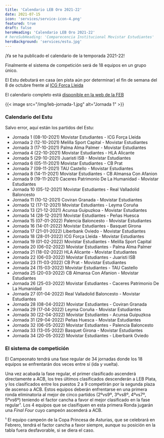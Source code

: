 ```yaml
---
title: 'Calendario LEB Oro 2021-22'
date: 2021-07-15
icon: 'services/service-icon-4.png'
featured: true
draft: false
heroHeading: 'Calendario LEB Oro 2021-22'
# heroSubHeading: 'Comparecencia Institucional Movistar Estudiantes'
heroBackground: 'services/estu.jpg'
---
```


¡Ya se ha publicado el calendario de la temporada 2021-22!

Finalmente el sistema de competición será de 18 equipos en un grupo único.

El Estu debutará en casa (en pista aún por determinar) el fin de semana del 8 de octubre frente al [ICG Força Lleida](https://flleida.cat/)

El calendario completo está [disponible en la web de la FEB](https://www.feb.es/Documentos/Archivo/upload/Calendario%20LEB%20Oro.pdf)

{{< image src="/img/leb-jornada-1.jpg" alt="Jornada 1" >}}

### Calendario del Estu

Salvo error, aquí están los partidos del Estu:

- Jornada 1 (08-10-2021) Movistar Estudiantes - ICG Força Lleida
- Jornada 2 (12-10-2021) Melilla Sport Capital - Movistar Estudiantes
- Jornada 3 (17-10-2021) Palma Alma Palmer - Movistar Estudiantes
- Jornada 4 (22-10-2021) Movistar Estudiantes - HLA Alicante
- Jornada 5 (29-10-2021) Juaristi ISB - Movistar Estudiantes
- Jornada 6 (05-11-2021) Movistar Estudiantes - CB Prat
- Jornada 7 (09-11-2021) TAU Castello - Movistar Estudiantes
- Jornada 8 (14-11-2021) Movistar Estudiantes - CB Almansa Con Afanion
- Jornada 9 (19-11-2021) Caceres Patrimonio De La Humanidad - Movistar Estudiantes
- Jornada 10 (05-12-2021) Movistar Estudiantes - Real Valladolid Baloncesto
- Jornada 11 (10-12-2021) Coviran Granada - Movistar Estudiantes
- Jornada 12 (17-12-2021) Movistar Estudiantes - Leyma Coruña
- Jornada 13 (21-12-2021) Acunsa Guipuzkoa - Movistar Estudiantes
- Jornada 14 (28-12-2021) Movistar Estudiantes - Peñas Huesca
- Jornada 15 (07-01-2022) Palencia Baloncesto - Movistar Estudiantes
- Jornada 16 (14-01-2022) Movistar Estudiantes - Basquet Girona
- Jornada 17 (21-01-2022) Liberbank Oviedo - Movistar Estudiantes
- Jornada 18 (28-01-2022) ICG Força Lleida - Movistar Estudiantes
- Jornada 19 (01-02-2022) Movistar Estudiantes - Melilla Sport Capital
- Jornada 20 (06-02-2022) Movistar Estudiantes - Palma Alma Palmer
- Jornada 21 (18-02-2022) HLA Alicante - Movistar Estudiantes
- Jornada 22 (06-03-2022) Movistar Estudiantes - Juaristi ISB
- Jornada 23 (11-03-2022) CB Prat - Movistar Estudiantes
- Jornada 24 (15-03-2022) Movistar Estudiantes - TAU Castello
- Jornada 25 (20-03-2022) CB Almansa Con Afanion - Movistar Estudiantes
- Jornada 26 (25-03-2022) Movistar Estudiantes - Caceres Patrimonio De La Humanidad
- Jornada 27 (01-04-2022) Real Valladolid Baloncesto - Movistar Estudiantes
- Jornada 28 (08-04-2022) Movistar Estudiantes - Coviran Granada
- Jornada 29 (17-04-2022) Leyma Coruña - Movistar Estudiantes
- Jornada 30 (22-04-2022) Movistar Estudiantes - Acunsa Guipuzkoa
- Jornada 31 (29-04-2022) Peñas Huesca - Movistar Estudiantes
- Jornada 32 (06-05-2022) Movistar Estudiantes - Palencia Baloncesto
- Jornada 33 (13-05-2022) Basquet Girona - Movistar Estudiantes
- Jornada 34 (20-05-2022) Movistar Estudiantes - Liberbank Oviedo

### El sistema de competición

El Campeonato tendrá una fase regular de 34 jornadas donde los 18 equipos se enfrentarán dos veces entre sí (ida y vuelta).

Una vez acabada la fase regular, el primer clasificado ascenderá directamente a ACB, los tres últimos clasificados descenderán a LEB Plata, y los clasificados entre los puestos 2 a 9 competirán por la segunda plaza de ascenso a ACB. Estos equipos deberán enfrentarse en una primera ronda eliminatoria al mejor de cinco partidos (2ºvs9º, 3ºvs8º, 4ºvs7º, 5ºvs6º) teniendo el factor cancha a favor el mejor clasificado en la fase regular¹. Los 4 equipos que se clasifiquen en esta primera Ronda jugarán una *Final Four* cuyo campeón ascenderá a ACB.

¹ El equipo campeón de la Copa Princesa de Asturias, que se celebrará en Febrero, tendrá el factor cancha a favor siempre, aunque su posición en la tabla fuera desfavorable, si se diera el caso.